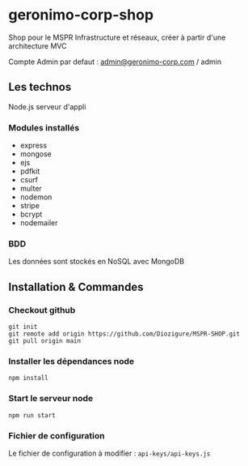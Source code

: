 # geronimo-corp-shop
Shop pour le MSPR Infrastructure et réseaux, créer à partir d'une architecture MVC

Compte Admin par defaut : admin@geronimo-corp.com / admin

## Les technos
Node.js serveur d'appli

### Modules installés
- express
- mongose
- ejs
- pdfkit
- csurf
- multer
- nodemon
- stripe
- bcrypt
- nodemailer

### BDD
Les données sont stockés en NoSQL avec MongoDB

## Installation & Commandes
### Checkout github
```
git init
git remote add origin https://github.com/Diozigure/MSPR-SHOP.git
git pull origin main
```
### Installer les dépendances node
```
npm install
```
### Start le serveur node
```
npm run start
```
### Fichier de configuration
Le fichier de configuration à modifier : `api-keys/api-keys.js`
